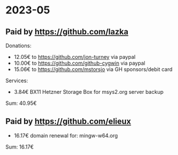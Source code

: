 # 2023-05

## Paid by https://github.com/lazka

Donations:

* 12.05€ to https://github.com/jon-turney via paypal
* 10.00€ to https://github.com/github-cygwin via paypal
* 15.06€ to https://github.com/mstorsjo via GH sponsors/debit card

Services:

* 3.84€ BX11 Hetzner Storage Box for msys2.org server backup

Sum: 40.95€

## Paid by https://github.com/elieux

* 16.17€ domain renewal for: mingw-w64.org

Sum: 16.17€
